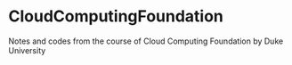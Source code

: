 # CloudComputingFoundation
Notes and codes from the course of Cloud Computing Foundation by Duke University
